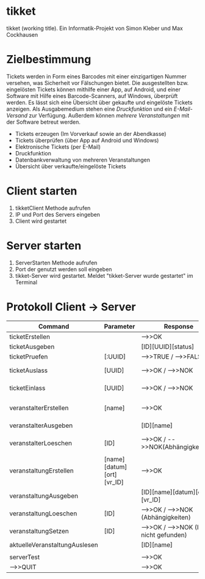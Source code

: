 # tikket
tikket (working title). Ein Informatik-Projekt von Simon Kleber und Max Cockhausen

# Zielbestimmung
Tickets werden in Form eines Barcodes mit einer einzigartigen Nummer versehen, was Sicherheit vor Fälschungen bietet. Die ausgestellten bzw. eingelösten Tickets können mithilfe einer App, auf Android, und einer Software mit Hilfe eines Barcode-Scanners, auf Windows, überprüft werden. Es lässt sich eine Übersicht über gekaufte und eingelöste Tickets anzeigen.
Als Ausgabemedium stehen eine *Druckfunktion* und ein *E-Mail-Versand* zur Verfügung. Außerdem können *mehrere Veranstaltungen* mit der Software betreut werden.

* Tickets erzeugen (Im Vorverkauf sowie an der Abendkasse)
* Tickets überprüfen (über App auf Android und Windows)
* Elektronische Tickets (per E-Mail)
* Druckfunktion
* Datenbankverwaltung von mehreren Veranstaltungen
* Übersicht über verkaufte/eingelöste Tickets

# Client starten
1. tikketClient Methode aufrufen
2. IP und Port des Servers eingeben
3. Client wird gestartet

# Server starten
1. ServerStarten Methode aufrufen
2. Port der genutzt werden soll eingeben
3. tikket-Server wird gestartet. Meldet "tikket-Server wurde gestartet" im Terminal

# Protokoll Client -> Server
Command | Parameter | Response | Status
--------|-----------|----------|-------
ticketErstellen||-->>OK|Fertig
ticketAusgeben||[ID][UUID][status]|Fertig
ticketPruefen|[:UUID]|-->>TRUE / -->>FALSE|Fertig
ticketAuslass|[UUID]|-->>OK / -->>NOK|Nicht geschrieben
ticketEinlass|[UUID]|-->>OK / -->>NOK|Nicht geschrieben
|||
veranstalterErstellen|[name]|-->>OK|Nicht geschrieben
veranstalterAusgeben||[ID][name]|Nicht geschrieben
veranstalterLoeschen|[ID]|-->>OK / -->>NOK(Abhängigkeiten)|
|||
veranstaltungErstellen|[name][datum][ort][vr_ID]|-->>OK|Nicht geschrieben
veranstaltungAusgeben||[ID][name][datum][ort][vr_ID]|Fertig
veranstaltungLoeschen|[ID]|-->>OK / -->>NOK (Abhängigkeiten)|Nicht geschrieben
veranstaltungSetzen|[ID]|-->>OK / -->>NOK (ID nicht gefunden)|NOK fehlt noch
aktuelleVeranstaltungAuslesen||[ID][name]|Fertig
|||
serverTest| |-->>OK|Fertig
-->>QUIT | | -->>OK|Fertig
